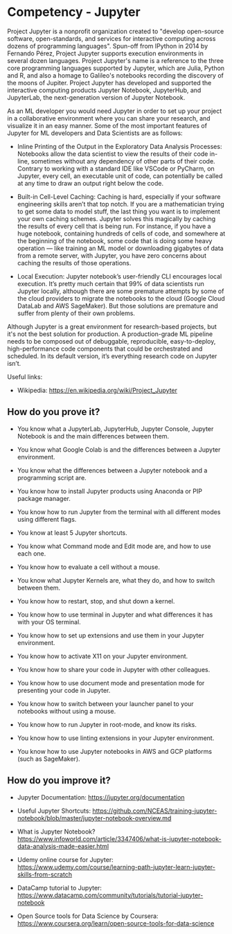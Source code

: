 # Competency - Jupyter

Project Jupyter is a nonprofit organization created to "develop open-source software, open-standards, and services for interactive computing across dozens of programming languages". Spun-off from IPython in 2014 by Fernando Pérez, Project Jupyter supports execution environments in several dozen languages. Project Jupyter's name is a reference to the three core programming languages supported by Jupyter, which are Julia, Python and R, and also a homage to Galileo's notebooks recording the discovery of the moons of Jupiter. Project Jupyter has developed and supported the interactive computing products Jupyter Notebook, JupyterHub, and JupyterLab, the next-generation version of Jupyter Notebook.

As an ML developer you would need Jupyter in order to set up your project in a collaborative environment where you can share your research, and visualize it in an easy manner. Some of the most important features of Jupyter for ML developers and Data Scientists are as follows:

- Inline Printing of the Output in the Exploratory Data Analysis Processes:
Notebooks allow the data scientist to view the results of their code in-line, sometimes without any dependency of other parts of their code. Contrary to working with a standard IDE like VSCode or PyCharm, on Jupyter, every cell, an executable unit of code, can potentially be called at any time to draw an output right below the code.

- Built-in Cell-Level Caching:
Caching is hard, especially if your software engineering skills aren’t that top notch. If you are a mathematician trying to get some data to model stuff, the last thing you want is to implement your own caching schemes.
Jupyter solves this magically by caching the results of every cell that is being run. For instance, if you have a huge notebook, containing hundreds of cells of code, and somewhere at the beginning of the notebook, some code that is doing some heavy operation — like training an ML model or downloading gigabytes of data from a remote server, with Jupyter, you have zero concerns about caching the results of those operations.

- Local Execution:
Jupyter notebook’s user-friendly CLI encourages local execution. It’s pretty much certain that 99% of data scientists run Jupyter locally, although there are some premature attempts by some of the cloud providers to migrate the notebooks to the cloud (Google Cloud DataLab and AWS SageMaker). But those solutions are premature and suffer from plenty of their own problems.

Although Jupyter is a great environment for research-based projects, but it's not the best solution for production. A production-grade ML pipeline needs to be composed out of debuggable, reproducible, easy-to-deploy, high-performance code components that could be orchestrated and scheduled. In its default version, it’s everything research code on Jupyter isn’t.

Useful links:

- Wikipedia: https://en.wikipedia.org/wiki/Project_Jupyter

## How do you prove it?

- You know what a JupyterLab, JupyterHub, Jupyter Console, Jupyter Notebook is and the main differences between them.

- You know what Google Colab is and the differences between a Jupyter environment.

- You know what the differences between a Jupyter notebook and a programming script are.

- You know how to install Jupyter products using Anaconda or PIP package manager.

- You know how to run Jupyter from the terminal with all different modes using different flags.

- You know at least 5 Jupyter shortcuts.

- You know what Command mode and Edit mode are, and how to use each one.

- You know how to evaluate a cell without a mouse.

- You know what Jupyter Kernels are, what they do, and how to switch between them.

- You know how to restart, stop, and shut down a kernel.

- You know how to use terminal in Jupyter and what differences it has with your OS terminal.

- You know how to set up extensions and use them in your Jupyter environment.

- You know how to activate X11 on your Jupyter environment.

- You know how to share your code in Jupyter with other colleagues.

- You know how to use document mode and presentation mode for presenting your code in Jupyter.

- You know how to switch between your launcher panel to your notebooks without using a mouse.

- You know how to run Jupyter in root-mode, and know its risks.

- You know how to use linting extensions in your Jupyter environment.

- You know how to use Jupyter notebooks in AWS and GCP platforms (such as SageMaker).

## How do you improve it?

- Jupyter Documentation: https://jupyter.org/documentation

- Useful Jupyter Shortcuts: https://github.com/NCEAS/training-jupyter-notebook/blob/master/jupyter-notebook-overview.md

- What is Jupyter Notebook? https://www.infoworld.com/article/3347406/what-is-jupyter-notebook-data-analysis-made-easier.html

- Udemy online course for Jupyter: https://www.udemy.com/course/learning-path-jupyter-learn-jupyter-skills-from-scratch

- DataCamp tutorial to Jupyter: https://www.datacamp.com/community/tutorials/tutorial-jupyter-notebook

- Open Source tools for Data Science by Coursera: https://www.coursera.org/learn/open-source-tools-for-data-science
